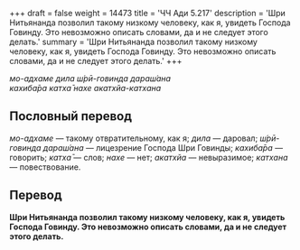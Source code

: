 +++
draft = false
weight = 14473
title = 'ЧЧ Ади 5.217'
description = 'Шри Нитьянанда позволил такому низкому человеку, как я, увидеть Господа Говинду. Это невозможно описать словами, да и не следует этого делать.'
summary = 'Шри Нитьянанда позволил такому низкому человеку, как я, увидеть Господа Говинду. Это невозможно описать словами, да и не следует этого делать.'
+++

_мо-адхаме дила ш́рӣ-говинда дараш́ана  
кахиба̄ра катха̄ нахе акатхйа-катхана_

## Пословный перевод

_мо_\-_адхаме_ — такому отвратительному, как я; _дила_ — даровал; _ш́рӣ_\-_говинда_ _дараш́ана_ — лицезрение Господа Шри Говинды; _кахиба̄ра_ — говорить; _катха̄_ — слов; _нахе_ — нет; _акатхйа_ — невыразимое; _катхана_ — повествование.

## Перевод

**Шри Нитьянанда позволил такому низкому человеку, как я, увидеть Господа Говинду. Это невозможно описать словами, да и не следует этого делать.**
